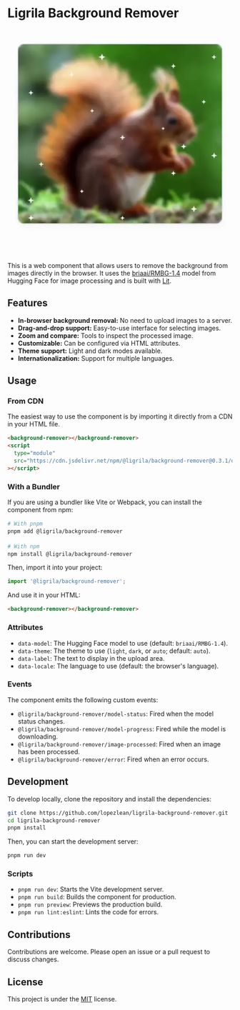 # Ligrila Background Remover

![Screenshot of the component in action](https://github.com/Ligrila/background-remover/blob/main/src/assets/screenshot.webp?raw=true)

This is a web component that allows users to remove the background from images directly in the browser. It uses the [briaai/RMBG-1.4](https://huggingface.co/briaai/RMBG-1.4) model from Hugging Face for image processing and is built with [Lit](https://lit.dev/).

## Features

- **In-browser background removal:** No need to upload images to a server.
- **Drag-and-drop support:** Easy-to-use interface for selecting images.
- **Zoom and compare:** Tools to inspect the processed image.
- **Customizable:** Can be configured via HTML attributes.
- **Theme support:** Light and dark modes available.
- **Internationalization:** Support for multiple languages.

## Usage

### From CDN

The easiest way to use the component is by importing it directly from a CDN in your HTML file.

```html
<background-remover></background-remover>
<script
  type="module"
  src="https://cdn.jsdelivr.net/npm/@ligrila/background-remover@0.3.1/dist/background-remover.es.js"
></script>
```

### With a Bundler

If you are using a bundler like Vite or Webpack, you can install the component from npm:

```bash
# With pnpm
pnpm add @ligrila/background-remover

# With npm
npm install @ligrila/background-remover
```

Then, import it into your project:

```javascript
import '@ligrila/background-remover';
```

And use it in your HTML:

```html
<background-remover></background-remover>
```

### Attributes

- `data-model`: The Hugging Face model to use (default: `briaai/RMBG-1.4`).
- `data-theme`: The theme to use (`light`, `dark`, or `auto`; default: `auto`).
- `data-label`: The text to display in the upload area.
- `data-locale`: The language to use (default: the browser's language).

### Events

The component emits the following custom events:

- `@ligrila/background-remover/model-status`: Fired when the model status changes.
- `@ligrila/background-remover/model-progress`: Fired while the model is downloading.
- `@ligrila/background-remover/image-processed`: Fired when an image has been processed.
- `@ligrila/background-remover/error`: Fired when an error occurs.

## Development

To develop locally, clone the repository and install the dependencies:

```bash
git clone https://github.com/lopezlean/ligrila-background-remover.git
cd ligrila-background-remover
pnpm install
```

Then, you can start the development server:

```bash
pnpm run dev
```

### Scripts

- `pnpm run dev`: Starts the Vite development server.
- `pnpm run build`: Builds the component for production.
- `pnpm run preview`: Previews the production build.
- `pnpm run lint:eslint`: Lints the code for errors.

## Contributions

Contributions are welcome. Please open an issue or a pull request to discuss changes.

## License

This project is under the [MIT](LICENSE) license.
